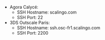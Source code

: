 - Agora Calycé:
  - SSH Hostname: scalingo.com
  - SSH Port: 22
- 3DS Outscale Paris:
  - SSH Hostname: ssh.osc-fr1.scalingo.com
  - SSH Port: 2200
